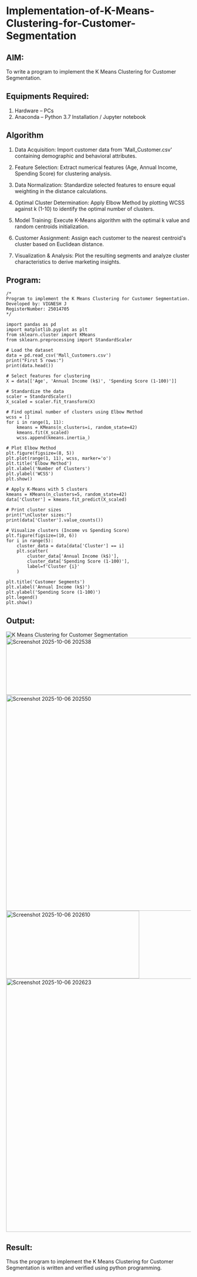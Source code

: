 # Implementation-of-K-Means-Clustering-for-Customer-Segmentation

## AIM:
To write a program to implement the K Means Clustering for Customer Segmentation.

## Equipments Required:
1. Hardware – PCs
2. Anaconda – Python 3.7 Installation / Jupyter notebook

## Algorithm

1. Data Acquisition: Import customer data from 'Mall_Customer.csv' containing demographic and behavioral attributes.

2. Feature Selection: Extract numerical features (Age, Annual Income, Spending Score) for clustering analysis.

3. Data Normalization: Standardize selected features to ensure equal weighting in the distance calculations.

4. Optimal Cluster Determination: Apply Elbow Method by plotting WCSS against k (1-10) to identify the optimal number of clusters.

5. Model Training: Execute K-Means algorithm with the optimal k value and random centroids initialization.

6. Customer Assignment: Assign each customer to the nearest centroid's cluster based on Euclidean distance.

7. Visualization & Analysis: Plot the resulting segments and analyze cluster characteristics to derive marketing insights.
 

## Program:
```
/*
Program to implement the K Means Clustering for Customer Segmentation.
Developed by: VIGNESH J 
RegisterNumber: 25014705
*/

import pandas as pd
import matplotlib.pyplot as plt
from sklearn.cluster import KMeans
from sklearn.preprocessing import StandardScaler

# Load the dataset
data = pd.read_csv('Mall_Customers.csv')
print("First 5 rows:")
print(data.head())

# Select features for clustering
X = data[['Age', 'Annual Income (k$)', 'Spending Score (1-100)']]

# Standardize the data
scaler = StandardScaler()
X_scaled = scaler.fit_transform(X)

# Find optimal number of clusters using Elbow Method
wcss = []
for i in range(1, 11):
    kmeans = KMeans(n_clusters=i, random_state=42)
    kmeans.fit(X_scaled)
    wcss.append(kmeans.inertia_)

# Plot Elbow Method
plt.figure(figsize=(8, 5))
plt.plot(range(1, 11), wcss, marker='o')
plt.title('Elbow Method')
plt.xlabel('Number of Clusters')
plt.ylabel('WCSS')
plt.show()

# Apply K-Means with 5 clusters
kmeans = KMeans(n_clusters=5, random_state=42)
data['Cluster'] = kmeans.fit_predict(X_scaled)

# Print cluster sizes
print("\nCluster sizes:")
print(data['Cluster'].value_counts())

# Visualize clusters (Income vs Spending Score)
plt.figure(figsize=(10, 6))
for i in range(5):
    cluster_data = data[data['Cluster'] == i]
    plt.scatter(
        cluster_data['Annual Income (k$)'],
        cluster_data['Spending Score (1-100)'],
        label=f'Cluster {i}'
    )

plt.title('Customer Segments')
plt.xlabel('Annual Income (k$)')
plt.ylabel('Spending Score (1-100)')
plt.legend()
plt.show()
```

## Output:
![K Means Clustering for Customer Segmentation](sam.png)
<img width="661" height="155" alt="Screenshot 2025-10-06 202538" src="https://github.com/user-attachments/assets/c21bdeb6-d878-4d7d-b480-a6e49fb37e16" />
<img width="961" height="587" alt="Screenshot 2025-10-06 202550" src="https://github.com/user-attachments/assets/c54ba428-3a39-43cf-9e2f-2c680cbcdfd0" />
<img width="363" height="184" alt="Screenshot 2025-10-06 202610" src="https://github.com/user-attachments/assets/960a900d-16be-4401-85a8-e64bb86c6629" />
<img width="1237" height="689" alt="Screenshot 2025-10-06 202623" src="https://github.com/user-attachments/assets/682f9b98-817a-4124-9578-84d1fcb71723" />



## Result:
Thus the program to implement the K Means Clustering for Customer Segmentation is written and verified using python programming.
